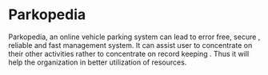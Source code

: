 # Parkopedia
Parkopedia, an online vehicle parking system can lead to error free, secure , reliable and fast management system. It can assist user to concentrate on their other activities rather to concentrate on record keeping . Thus it will help the organization in better utilization of resources.
